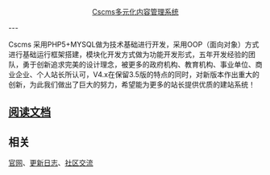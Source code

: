<p align=center>
  <a href="http://www.chshcms.com">
    Cscms多元化内容管理系统
  </a>
</p>
---

Cscms 采用PHP5+MYSQL做为技术基础进行开发，采用OOP（面向对象）方式进行基础运行框架搭建，模块化开发方式做为功能开发形式，五年开发经验的团队，勇于创新追求完美的设计理念，被更多的政府机构、教育机构、事业单位、商业企业、个人站长所认可，V4.x在保留3.5版的特点的同时，对新版本作出重大的创新，为此我们做出了巨大的努力，希望能为更多的站长提供优质的建站系统！

## [阅读文档](http://www.chshcms.com/help.html)

## 相关
[官网](http://www.chshcms.com/)、[更新日志](http://www.chshcms.com/down/index/21.html)、[社区交流](http://bbs.chshcms.com)